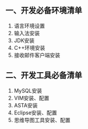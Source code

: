 ## 一、开发必备环境清单
1. 语言环境设置
1. 输入法安装
1. JDK安装
1. C++环境安装
1. 接收邮件客户端安装

## 二、开发工具必备清单
1. MySQL安装
1. VIM安装、配置
1. ASTA安装
1. Eclipse安装、配置
1. 思维导图工具安装、配置

